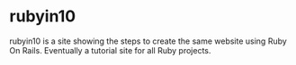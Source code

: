 # rubyin10
rubyin10 is a site showing the steps to create the same website using Ruby On Rails. Eventually a tutorial site for all Ruby projects.
